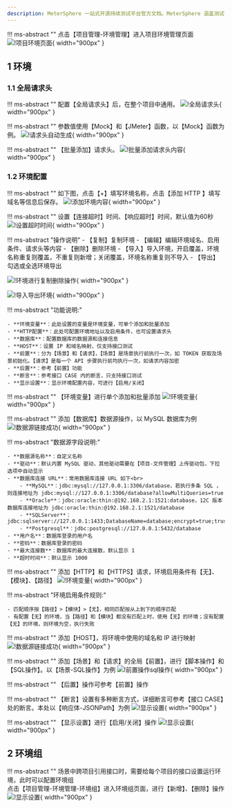 ```yaml
---
description: MeterSphere 一站式开源持续测试平台官方文档。MeterSphere 涵盖测试管理、接口测试、UI 测试和性能测试等功能，全面兼容 JMeter、Selenium 等主流开源标准，有效助力开发和测试团队充分利用云弹性进行高度可 扩展的自动化测试，加速高质量的软件交付。
---
```


!!! ms-abstract ""
    点击【项目管理-环境管理】进入项目环境管理页面
![!项目环境页面](../../img/project_management/enviroment/项目环境页面.png){ width="900px" }

## 1 环境
### 1.1 全局请求头
!!! ms-abstract ""
    配置【全局请求头】后，在整个项目中通用。
![!全局请求头](../../img/project_management/enviroment/全局请求头.png){ width="900px" }

!!! ms-abstract ""
    参数值使用【Mock】和【JMeter】函数，以【Mock】函数为例。
![!请求头自动生成](../../img/project_management/enviroment/请求头自动生成.png){ width="900px" }

!!! ms-abstract ""
    【批量添加】请求头。
![!批量添加请求头内容](../../img/project_management/enviroment/批量添加请求头内容.png){ width="900px" }

### 1.2 环境配置
!!! ms-abstract ""
    如下图，点击【+】填写环境名称，点击【添加 HTTP 】填写域名等信息后保存。
![!添加环境内容](../../img/project_management/enviroment/添加环境内容.png){ width="900px" }

!!! ms-abstract ""
    设置【连接超时】时间、【响应超时】时间，默认值为60秒
![!设置超时时间](../../img/project_management/enviroment/设置超时时间.png){ width="900px" }

!!! ms-abstract "操作说明"
    - 【复制】复制环境
    - 【编辑】编辑环境域名、启用条件、请求头等内容
    - 【删除】删除环境
    - 【导入】导入环境，开启覆盖，环境名称重复则覆盖，不重复则新增；关闭覆盖，环境名称重复则不导入
    - 【导出】勾选或全选环境导出

![!环境进行复制删除操作](../../img/project_management/enviroment/环境进行复制删除操作.png){ width="900px" }

![!导入导出环境](../../img/project_management/enviroment/导入导出环境.png){ width="900px" }

!!! ms-abstract "功能说明:"

    - **环境变量**：此处设置的变量是环境变量，可单个添加和批量添加
    - **HTTP配置**：此处可配置环境地址以及启用条件，也可设置请求头
    - **数据库**：配置数据库的数据源和连接信息
    - **HOST**：设置 IP 和域名映射，仅支持接口测试
    - **前置**：分为【场景】和【请求】，【场景】是场景执行前执行一次，如 TOKEN 获取及场景初始化。【请求】是每一个 API 步骤执行前均执行一次，如请求内容加密
    - **后置**：参考【前置】功能
    - **断言**：参考接口 CASE 内的断言，只支持接口测试
    - **显示设置**：显示环境配置内容，可进行【启用/关闭】

!!! ms-abstract ""
    【环境变量】进行单个添加和批量添加
![!环境变量](../../img/project_management/enviroment/环境变量.png){ width="900px" }

!!! ms-abstract ""
    添加【数据库】数据源操作，以 MySQL 数据库为例
![!数据源链接成功](../../img/project_management/enviroment/数据源链接成功.png){ width="900px" }

!!! ms-abstract "数据源字段说明:"

    - **数据源名称**：自定义名称
    - **驱动**：默认内置 MySQL 驱动，其他驱动需要在【项目-文件管理】上传驱动包，下拉选项中自动显示
    - **数据库连接 URL**：常用数据库连接 URL 如下<br>
        - **MySQL**：jdbc:mysql://127.0.0.1:3306/database，若执行多条 SQL ，则连接地址为 jdbc:mysql://127.0.0.1:3306/database?allowMultiQueries=true
        - **Oracle**：jdbc:oracle:thin:@192.168.2.1:1521:database，12C 版本数据库连接地址为 jdbc:oracle:thin:@192.168.2.1:1521/database
        - **SQLServer**：jdbc:sqlserver://127.0.0.1:1433;DatabaseName=database;encrypt=true;trustServerCertificate=true;
        - **Postgresql**：jdbc:postgresql://127.0.0.1:5432/database
    - **用户名**：数据库登录的用户名
    - **密码**：数据库登录的密码
    - **最大连接数**：数据库的最大连接数，默认显示 1
    - **超时时间**：默认显示 1000

!!! ms-abstract ""
    添加【HTTP】和【HTTPS】请求，环境启用条件有【无】、【模块】、【路径】
![!环境变量](../../img/project_management/enviroment/http设置.png){ width="900px" }

!!! ms-abstract "环境启用条件规则:"

    - 匹配顺序按【路径】>【模块】>【无】，相同匹配按从上到下的顺序匹配
    - 有配置【无】的环境，当【路径】和【模块】都没有匹配上时，使用【无】的环境；没有配置【无】的环境，则环境为空，执行失败

!!! ms-abstract ""
    添加【HOST】，将环境中使用的域名和 IP 进行映射
![!数据源链接成功](../../img/project_management/enviroment/host域名解析.png){ width="900px" }

!!! ms-abstract ""
    添加【场景】和【请求】的全局【前置】，进行【脚本操作】和【SQL操作】。以【场景-SQL操作】为例
![!前置操作sql操作](../../img/project_management/enviroment/前置操作sql操作.png){ width="900px" }

!!! ms-abstract ""
    【后置】操作可参考【前置】操作

!!! ms-abstract ""
    【断言】设置有多种断言方式，详细断言可参考【接口 CASE】处的断言。本处以【响应体-JSONPath】为例
![!显示设置](../../img/project_management/enviroment/断言.png){ width="900px" }

!!! ms-abstract ""
    【显示设置】进行【启用/关闭】操作
![!显示设置](../../img/project_management/enviroment/显示设置.png){ width="900px" }

## 2 环境组
!!! ms-abstract ""
    场景中跨项目引用接口时，需要给每个项目的接口设置运行环境，此时可以配置环境组<br>
    点击【项目管理-环境管理-环境组】进入环境组页面，进行【新增】、【删除】操作
![!显示设置](../../img/project_management/enviroment/环境组功能.png){ width="900px" }


